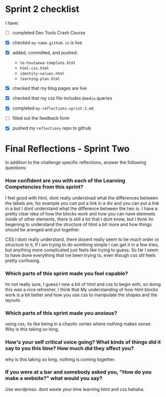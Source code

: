 # Sprint 2 checklist

I have:
- [ ] completed Dev Tools Crash Course
- [x] checked `my-name.github.io` is live
- [x] added, committed, and pushed:
    - `te-houtaewa-template.html`
    - `html-css.html`
    - `identity-values.html` 
    - `learning-plan.html` 
- [x] checked that my blog pages are live
- [x] checked that my css file includes `@media` queries
- [x] completed `my-reflections-sprint-2.md`
- [ ] filled out the feedback form
- [x] pushed my `reflections` repo to github



# Final Reflections - Sprint Two 

In addition to the challenge specific reflections, answer the following questions:

### How confident are you with each of the Learning Competencies from this sprint?

I feel good with html, dont really understnad what the differences between the labels are, for example you can put a link in a div and you can put a link in a but I dont understand what the difference between the two is. I have a pretty clear idea of how the blocks work and how you can have elemnets inside of other elements, there is still a lot that I dont know, but I think Im begening to understand the structure of html a bit more and how things should be aranged and put together.

CSS I dont really understand, there dosent really seem to be much order or structure to it, If I am trying to do somthing simple I can get it in a few tries, but anything more complicated just feels like trying to guess.  So far I seem to have done everything that Ive been trying to, even though css stll feels pretty confusing.



### Which parts of this sprint made you feel capable?

Im not really sure, I guess I new a bit of html and css to begin with, so doing this was a nice refresher, I think that My understanding of how html blocks work is a bit better and how you use css to manipulate the shapes and the layouts.



### Which parts of this sprint made you anxious?
using css, its like being in a chaotic vortex where nothing makes sense.
Why is this taking so long, 



### How's your self critical voice going? What kinds of things did it say to you this time? How much did they affect you?
why is this taking so long, nothing is coming together.



### If you were at a bar and somebody asked you, "How do you make a website?" what would you say?
Use wordpress. dont waste your time learning html and css hahaha.




